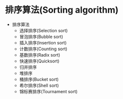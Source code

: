 # 排序算法(Sorting algorithm)
- 排序算法
    - 选择排序(Selection sort)
    - 冒泡排序(Bubble sort)
    - 插入排序(Insertion sort)
    - 计数排序(Counting sort)
    - 基数排序(Radix sort)
    - 快速排序(Quicksort)
    - 归并排序
    - 堆排序
    - 桶排序(Bucket sort)
    - 希尔排序(Shell sort)
    - 锦标赛排序(Tournament sort)